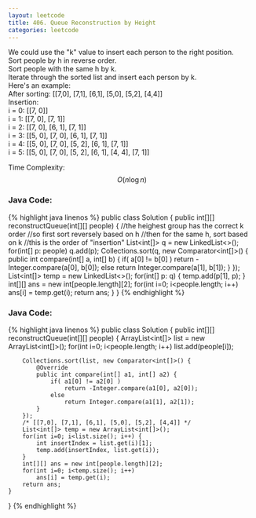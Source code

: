 ```yaml
---
layout: leetcode
title: 406. Queue Reconstruction by Height
categories: leetcode
---
```

We could use the "k" value to insert each person to the right position.  
Sort people by h in reverse order.  
Sort people with the same h by k.  
Iterate through the sorted list and insert each person by k.  
Here's an example:  
After sorting: [[7,0], [7,1], [6,1], [5,0], [5,2], [4,4]]   
Insertion:  
i = 0: [[7, 0]]  
i = 1: [[7, 0], [7, 1]]  
i = 2: [[7, 0], [6, 1], [7, 1]]  
i = 3: [[5, 0], [7, 0], [6, 1], [7, 1]]  
i = 4: [[5, 0], [7, 0], [5, 2], [6, 1], [7, 1]]  
i = 5: [[5, 0], [7, 0], [5, 2], [6, 1], [4, 4], [7, 1]]  

Time Complexity: $$O(n\log n)$$
### Java Code:
{% highlight java linenos %}
public class Solution {
    public int[][] reconstructQueue(int[][] people) {
        //the heighest group has the correct k order
        //so first sort reversely based on h
        //then for the same h, sort based on k
        //this is the order of "insertion"
        List<int[]> q = new LinkedList<>();
        for(int[] p: people)
            q.add(p);
        Collections.sort(q, new Comparator<int[]>() {
            public int compare(int[] a, int[] b) {
                if( a[0] != b[0] )
                    return -Integer.compare(a[0], b[0]);
                else
                    return Integer.compare(a[1], b[1]);
            } 
        });
        List<int[]> temp = new LinkedList<>();
        for(int[] p: q) {
            temp.add(p[1], p);
        }
        int[][] ans = new int[people.length][2];
        for(int i=0; i<people.length; i++)
            ans[i] = temp.get(i);
        return ans;
    }
}
{% endhighlight %}
### Java Code:
{% highlight java linenos %}
public class Solution {
    public int[][] reconstructQueue(int[][] people) {
        ArrayList<int[]> list = new ArrayList<int[]>();
        for(int i=0; i<people.length; i++)
            list.add(people[i]);
            
        Collections.sort(list, new Comparator<int[]>() {
            @Override
            public int compare(int[] a1, int[] a2) {
                if( a1[0] != a2[0] )
                    return -Integer.compare(a1[0], a2[0]);
                else
                    return Integer.compare(a1[1], a2[1]);
            }
        });
        /* [[7,0], [7,1], [6,1], [5,0], [5,2], [4,4]] */
        List<int[]> temp = new ArrayList<int[]>();
        for(int i=0; i<list.size(); i++) {
            int insertIndex = list.get(i)[1];
            temp.add(insertIndex, list.get(i));
        }
        int[][] ans = new int[people.length][2];
        for(int i=0; i<temp.size(); i++)
            ans[i] = temp.get(i);
        return ans;
    }
}
{% endhighlight %}
